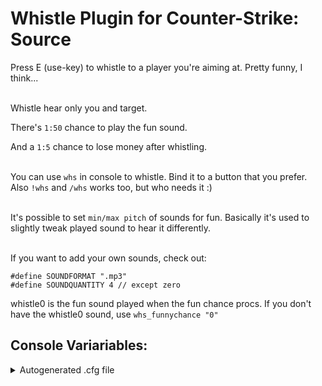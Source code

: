 # Whistle Plugin for Counter-Strike: Source
Press E (use-key) to whistle to a player you're aiming at. Pretty funny, I think...
<br><br>

Whistle hear only you and target.

There's `1:50` chance to play the fun sound.

And a `1:5` chance to lose money after whistling.
<br><br>

You can use `whs` in console to whistle. Bind it to a button that you prefer. Also `!whs` and `/whs` works too, but who needs it :)
<br><br>

It's possible to set `min/max pitch` of sounds for fun. Basically it's used to slightly tweak played sound to hear it differently.
<br><br>

If you want to add your own sounds, check out:
```
#define SOUNDFORMAT ".mp3"
#define SOUNDQUANTITY 4	// except zero
```
whistle0 is the fun sound played when the fun chance procs. If you don't have the whistle0 sound, use `whs_funnychance "0"`

## Console Variariables:
<details>
  <summary>Autogenerated .cfg file</summary>
  
```
// Cooldown to whistle (in secs) {1, inf}
// -
// Default: "5"
// Minimum: "1.000000"
whs_cooldown "5"

// Enable whistle plugin. {0/1}
// -
// Default: "1"
// Minimum: "0.000000"
// Maximum: "1.000000"
whs_enable "1"

// 1/n  Chance to play fun whistle. 0 - disabled {0, inf}
// -
// Default: "50"
// Minimum: "0.000000"
whs_funnychance "50"

// 1/n  Chance to loose money by whistle. 0 - disabled {0, inf}
// -
// Default: "5"
// Minimum: "0.000000"
whs_loosechance "5"

// Max distance to whistle. (in units) {0, inf}
// -
// Default: "800"
// Minimum: "0.000000"
whs_maxdistance "800"

// Message to target of whistle. 0 - disable chat messages, 1 - enable chat mesages, 2 - anonimyze chat messages. {0/1/2}
// -
// Default: "1"
// Minimum: "0.000000"
// Maximum: "2.000000"
whs_message "1"

// Money to loose by whistle
// -
// Default: "100"
whs_moneytoloose "100"

// Upper border of pitch (in %) {1, inf}
// -
// Default: "120"
// Minimum: "1.000000"
whs_pitchmax "120"

// Lower border of pitch (in %) {1, inf}
// -
// Default: "85"
// Minimum: "1.000000"
whs_pitchmin "85"

// Can whistle to: 0 - everyone, 1 - only ally, 2 - only enemy. {0/1/2}
// -
// Default: "0"
// Minimum: "0.000000"
// Maximum: "2.000000"
whs_restrictteam "0"
```
</details>
